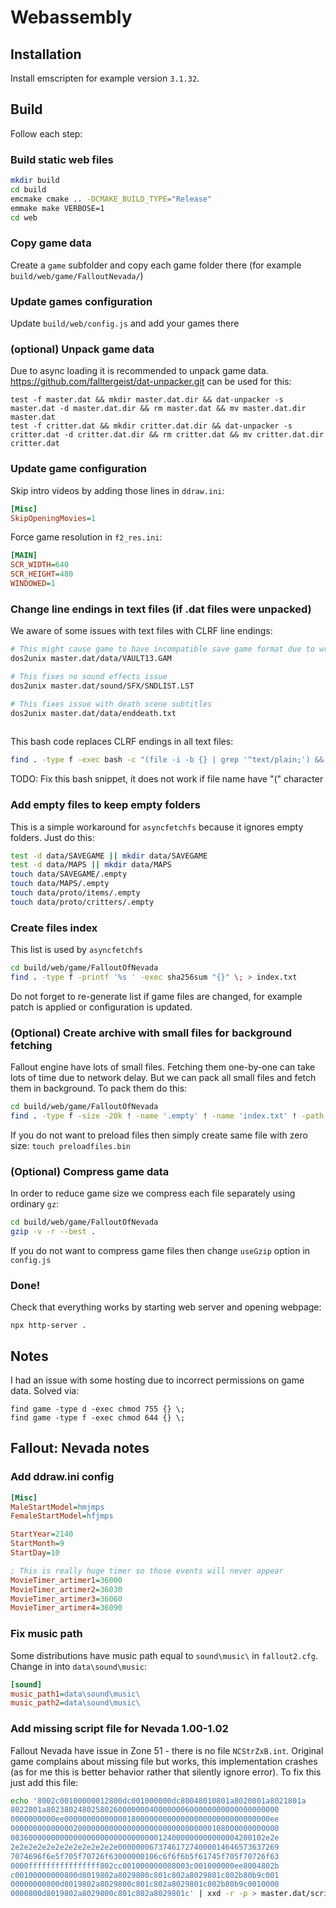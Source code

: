 # Webassembly

## Installation
Install emscripten for example version `3.1.32`.


## Build

Follow each step:

### Build static web files

```bash
mkdir build
cd build
emcmake cmake .. -DCMAKE_BUILD_TYPE="Release"
emmake make VERBOSE=1
cd web
```

### Copy game data

Create a `game` subfolder and copy each game folder there (for example `build/web/game/FalloutNevada/`)

### Update games configuration

Update `build/web/config.js` and add your games there

### (optional) Unpack game data

Due to async loading it is recommended to unpack game data. https://github.com/falltergeist/dat-unpacker.git can be used for this:
```
test -f master.dat && mkdir master.dat.dir && dat-unpacker -s master.dat -d master.dat.dir && rm master.dat && mv master.dat.dir master.dat
test -f critter.dat && mkdir critter.dat.dir && dat-unpacker -s critter.dat -d critter.dat.dir && rm critter.dat && mv critter.dat.dir critter.dat
```


### Update game configuration

Skip intro videos by adding those lines in `ddraw.ini`:
```ini
[Misc]
SkipOpeningMovies=1
```

Force game resolution in `f2_res.ini`:
```ini
[MAIN]
SCR_WIDTH=640
SCR_HEIGHT=480
WINDOWED=1
```


### Change line endings in text files (if .dat files were unpacked)

We aware of some issues with text files with CLRF line endings:
```bash
# This might cause game to have incompatible save game format due to wrong global vars count
dos2unix master.dat/data/VAULT13.GAM

# This fixes no sound effects issue
dos2unix master.dat/sound/SFX/SNDLIST.LST

# This fixes issue with death scene subtitles
dos2unix master.dat/data/enddeath.txt
 
```

This bash code replaces CLRF endings in all text files:
```bash
find . -type f -exec bash -c "(file -i -b {} | grep '^text/plain;') && dos2unix {}" \;
```

TODO: Fix this bash snippet, it does not work if file name have "(" character

### Add empty files to keep empty folders
This is a simple workaround for `asyncfetchfs` because it ignores empty folders. Just do this:

```bash
test -d data/SAVEGAME || mkdir data/SAVEGAME
test -d data/MAPS || mkdir data/MAPS
touch data/SAVEGAME/.empty
touch data/MAPS/.empty
touch data/proto/items/.empty
touch data/proto/critters/.empty
```

### Create files index
This list is used by `asyncfetchfs`

```bash
cd build/web/game/FalloutOfNevada
find . -type f -printf '%s ' -exec sha256sum "{}" \; > index.txt
```

Do not forget to re-generate list if game files are changed, for example patch is applied or configuration is updated.

### (Optional) Create archive with small files for background fetching

Fallout engine have lots of small files. Fetching them one-by-one can take lots of time due to network delay. But we can pack all small files and fetch them in background. To pack them do this:

```bash
cd build/web/game/FalloutOfNevada
find . -type f -size -20k ! -name '.empty' ! -name 'index.txt' ! -path '*/data/SAVEGAME/*' -printf '%s\n' -exec sha256sum "{}" \; -exec cat "{}" \; > preloadfiles.bin

```

If you do not want to preload files then simply create same file with zero size: `touch preloadfiles.bin`

### (Optional) Compress game data

In order to reduce game size we compress each file separately using ordinary `gz`:

```bash
cd build/web/game/FalloutOfNevada
gzip -v -r --best .
```

If you do not want to compress game files then change `useGzip` option in `config.js`



### Done!

Check that everything works by starting web server and opening webpage:
```
npx http-server .
```

## Notes

I had an issue with some hosting due to incorrect permissions on game data. Solved via:
```
find game -type d -exec chmod 755 {} \;
find game -type f -exec chmod 644 {} \;
```


## Fallout: Nevada notes

### Add ddraw.ini config
```ini
[Misc]
MaleStartModel=hmjmps
FemaleStartModel=hfjmps

StartYear=2140
StartMonth=9
StartDay=10

; This is really huge timer so those events will never appear
MovieTimer_artimer1=36000 
MovieTimer_artimer2=36030
MovieTimer_artimer3=36060
MovieTimer_artimer4=36090

```

### Fix music path

Some distributions have music path equal to `sound\music\` in `fallout2.cfg`. Change in into `data\sound\music`:

```ini
[sound]
music_path1=data\sound\music\
music_path2=data\sound\music\

```

### Add missing script file for Nevada 1.00-1.02

Fallout Nevada have issue in Zone 51 - there is no file `NCStrZxB.int`. Original game complains about missing file but works, this implementation crashes (as for me this is better behavior rather that silently ignore error). To fix this just add this file:

```sh
echo '8002c00100000012800dc001000000dc80048010801a8020801a8021801a
8022801a8023802480258026000000040000000600000000000000000000
0000000000ee0000000000000018000000000000000000000000000000ee
000000000000002000000000000000000000000000000108000000000000
003600000000000000000000000000000124000000000000004200102e2e
2e2e2e2e2e2e2e2e2e2e2e2e000000067374617274000014646573637269
7074696f6e5f705f70726f63000000106c6f6f6b5f61745f705f70726f63
0000ffffffffffffffff802cc001000000008003c001000000ee8004802b
c00100000000800d8019802a8029800c801c802a8029801c802b80b9c001
00000000800d8019802a8029800c801c802a8029801c802b80b9c0010000
0000800d8019802a8029800c801c802a8029801c' | xxd -r -p > master.dat/scripts/NCStrZxB.int
```